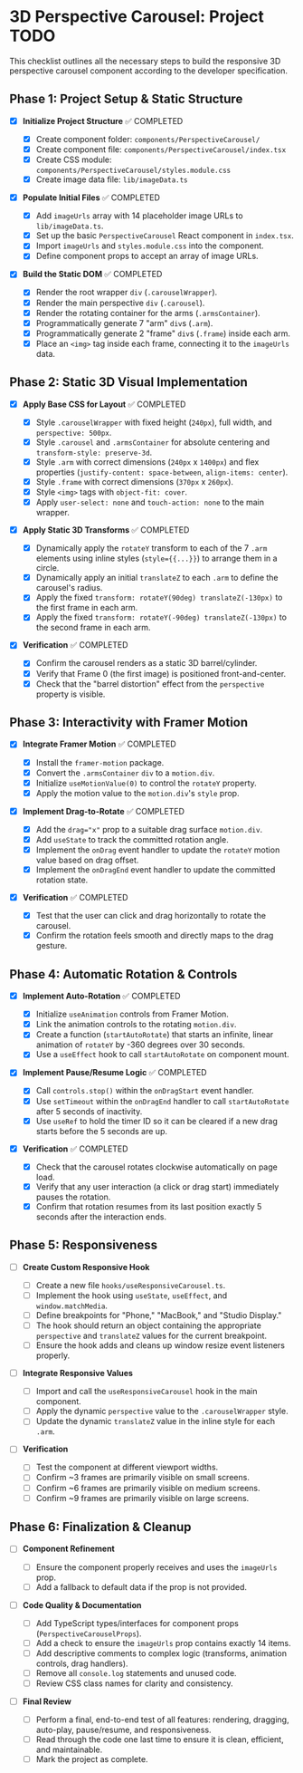 # 3D Perspective Carousel: Project TODO

This checklist outlines all the necessary steps to build the responsive 3D perspective carousel component according to the developer specification.

## Phase 1: Project Setup & Static Structure

- [x] **Initialize Project Structure** ✅ COMPLETED

  - [x] Create component folder: `components/PerspectiveCarousel/`
  - [x] Create component file: `components/PerspectiveCarousel/index.tsx`
  - [x] Create CSS module: `components/PerspectiveCarousel/styles.module.css`
  - [x] Create image data file: `lib/imageData.ts`

- [x] **Populate Initial Files** ✅ COMPLETED

  - [x] Add `imageUrls` array with 14 placeholder image URLs to `lib/imageData.ts`.
  - [x] Set up the basic `PerspectiveCarousel` React component in `index.tsx`.
  - [x] Import `imageUrls` and `styles.module.css` into the component.
  - [x] Define component props to accept an array of image URLs.

- [x] **Build the Static DOM** ✅ COMPLETED
  - [x] Render the root wrapper `div` (`.carouselWrapper`).
  - [x] Render the main perspective `div` (`.carousel`).
  - [x] Render the rotating container for the arms (`.armsContainer`).
  - [x] Programmatically generate 7 "arm" `div`s (`.arm`).
  - [x] Programmatically generate 2 "frame" `div`s (`.frame`) inside each arm.
  - [x] Place an `<img>` tag inside each frame, connecting it to the `imageUrls` data.

## Phase 2: Static 3D Visual Implementation

- [x] **Apply Base CSS for Layout** ✅ COMPLETED

  - [x] Style `.carouselWrapper` with fixed height (`240px`), full width, and `perspective: 500px`.
  - [x] Style `.carousel` and `.armsContainer` for absolute centering and `transform-style: preserve-3d`.
  - [x] Style `.arm` with correct dimensions (`240px` x `1400px`) and flex properties (`justify-content: space-between`, `align-items: center`).
  - [x] Style `.frame` with correct dimensions (`370px` x `260px`).
  - [x] Style `<img>` tags with `object-fit: cover`.
  - [x] Apply `user-select: none` and `touch-action: none` to the main wrapper.

- [x] **Apply Static 3D Transforms** ✅ COMPLETED

  - [x] Dynamically apply the `rotateY` transform to each of the 7 `.arm` elements using inline styles (`style={{...}}`) to arrange them in a circle.
  - [x] Dynamically apply an initial `translateZ` to each `.arm` to define the carousel's radius.
  - [x] Apply the fixed `transform: rotateY(90deg) translateZ(-130px)` to the first frame in each arm.
  - [x] Apply the fixed `transform: rotateY(-90deg) translateZ(-130px)` to the second frame in each arm.

- [x] **Verification** ✅ COMPLETED
  - [x] Confirm the carousel renders as a static 3D barrel/cylinder.
  - [x] Verify that Frame 0 (the first image) is positioned front-and-center.
  - [x] Check that the "barrel distortion" effect from the `perspective` property is visible.

## Phase 3: Interactivity with Framer Motion

- [x] **Integrate Framer Motion** ✅ COMPLETED

  - [x] Install the `framer-motion` package.
  - [x] Convert the `.armsContainer` `div` to a `motion.div`.
  - [x] Initialize `useMotionValue(0)` to control the `rotateY` property.
  - [x] Apply the motion value to the `motion.div`'s `style` prop.

- [x] **Implement Drag-to-Rotate** ✅ COMPLETED

  - [x] Add the `drag="x"` prop to a suitable drag surface `motion.div`.
  - [x] Add `useState` to track the committed rotation angle.
  - [x] Implement the `onDrag` event handler to update the `rotateY` motion value based on drag offset.
  - [x] Implement the `onDragEnd` event handler to update the committed rotation state.

- [x] **Verification** ✅ COMPLETED
  - [x] Test that the user can click and drag horizontally to rotate the carousel.
  - [x] Confirm the rotation feels smooth and directly maps to the drag gesture.

## Phase 4: Automatic Rotation & Controls

- [x] **Implement Auto-Rotation** ✅ COMPLETED

  - [x] Initialize `useAnimation` controls from Framer Motion.
  - [x] Link the animation controls to the rotating `motion.div`.
  - [x] Create a function (`startAutoRotate`) that starts an infinite, linear animation of `rotateY` by -360 degrees over 30 seconds.
  - [x] Use a `useEffect` hook to call `startAutoRotate` on component mount.

- [x] **Implement Pause/Resume Logic** ✅ COMPLETED

  - [x] Call `controls.stop()` within the `onDragStart` event handler.
  - [x] Use `setTimeout` within the `onDragEnd` handler to call `startAutoRotate` after 5 seconds of inactivity.
  - [x] Use `useRef` to hold the timer ID so it can be cleared if a new drag starts before the 5 seconds are up.

- [x] **Verification** ✅ COMPLETED
  - [x] Check that the carousel rotates clockwise automatically on page load.
  - [x] Verify that any user interaction (a click or drag start) immediately pauses the rotation.
  - [x] Confirm that rotation resumes from its last position exactly 5 seconds after the interaction ends.

## Phase 5: Responsiveness

- [ ] **Create Custom Responsive Hook**

  - [ ] Create a new file `hooks/useResponsiveCarousel.ts`.
  - [ ] Implement the hook using `useState`, `useEffect`, and `window.matchMedia`.
  - [ ] Define breakpoints for "Phone," "MacBook," and "Studio Display."
  - [ ] The hook should return an object containing the appropriate `perspective` and `translateZ` values for the current breakpoint.
  - [ ] Ensure the hook adds and cleans up window resize event listeners properly.

- [ ] **Integrate Responsive Values**

  - [ ] Import and call the `useResponsiveCarousel` hook in the main component.
  - [ ] Apply the dynamic `perspective` value to the `.carouselWrapper` style.
  - [ ] Update the dynamic `translateZ` value in the inline style for each `.arm`.

- [ ] **Verification**
  - [ ] Test the component at different viewport widths.
  - [ ] Confirm ~3 frames are primarily visible on small screens.
  - [ ] Confirm ~6 frames are primarily visible on medium screens.
  - [ ] Confirm ~9 frames are primarily visible on large screens.

## Phase 6: Finalization & Cleanup

- [ ] **Component Refinement**

  - [ ] Ensure the component properly receives and uses the `imageUrls` prop.
  - [ ] Add a fallback to default data if the prop is not provided.

- [ ] **Code Quality & Documentation**

  - [ ] Add TypeScript types/interfaces for component props (`PerspectiveCarouselProps`).
  - [ ] Add a check to ensure the `imageUrls` prop contains exactly 14 items.
  - [ ] Add descriptive comments to complex logic (transforms, animation controls, drag handlers).
  - [ ] Remove all `console.log` statements and unused code.
  - [ ] Review CSS class names for clarity and consistency.

- [ ] **Final Review**
  - [ ] Perform a final, end-to-end test of all features: rendering, dragging, auto-play, pause/resume, and responsiveness.
  - [ ] Read through the code one last time to ensure it is clean, efficient, and maintainable.
  - [ ] Mark the project as complete.
